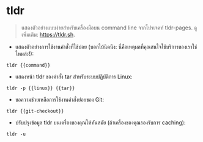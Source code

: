 # tldr

> แสดงตัวอย่างแบบง่ายสำหรับเครื่องมือบน command line จากโปรเจคท์ tldr-pages.
> ดูเพิ่มเติม: <https://tldr.sh>.

- แสดงตัวอย่างการใช้งานคำสั่งที่ใช้บ่อย (บอกใบ้นิดนึง: นี่คือเหตุผลที่คุณสนใจใช้บริการของเราใช่ไหมล่ะ!):

`tldr {{command}}`

- แสดงหน้า tldr ของคำสั่ง tar สำหรับระบบปฏิบัติการ Linux:

`tldr -p {{linux}} {{tar}}`

- ขอความช่วยเหลือการใช้งานคำสั่งย่อยของ Git:

`tldr {{git-checkout}}`

- ปรับปรุงข้อมูล tldr บนเครื่องของคุณให้ทันสมัย (ถ้าเครื่องของคุณรองรับการ caching):

`tldr -u`
